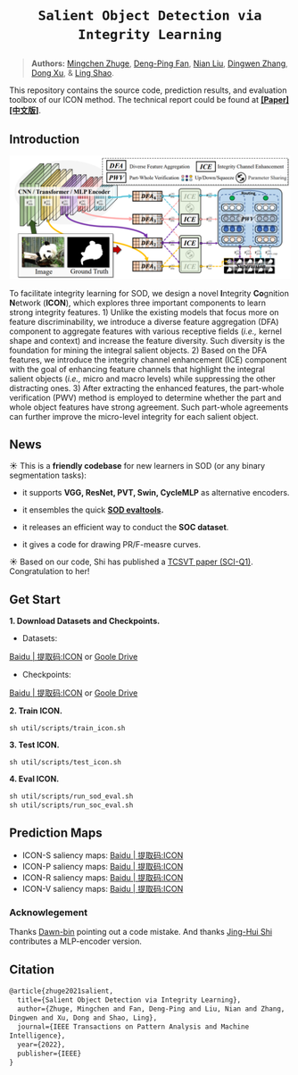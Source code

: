 # <p align=center>`Salient Object Detection via Integrity Learning`</p><!-- omit in toc -->

> **Authors:**
> [Mingchen Zhuge](https://github.com/mczhuge),
> [Deng-Ping Fan](https://dengpingfan.github.io/),
> [Nian Liu](https://scholar.google.com/citations?user=ZSilWs4AAAAJ&hl=zh-CN),
> [Dingwen Zhang](https://scholar.google.com/citations?user=lKFZwK0AAAAJ&hl=zh-CN&oi=sra),
> [Dong Xu](https://scholar.google.com/citations?user=7Hdu5k4AAAAJ&hl=zh-CN), &
> [Ling Shao](https://scholar.google.com/citations?user=z84rLjoAAAAJ&hl=zh-CN).

This repository contains the source code, prediction results, and evaluation toolbox of our ICON method. The technical report could be found at [**[Paper]**](https://arxiv.org/pdf/2101.07663.pdf)[**[中文版]**](https://dengpingfan.github.io/papers/[2022][TPAMI]ICON_Chinese.pdf).

## Introduction
![framework](util/figure/framework.png) 

To facilitate integrity learning for SOD, we design a novel **I**ntegrity **Co**gnition **N**etwork (**ICON**), which explores three important components to learn strong integrity features. 1) Unlike the existing models that focus more on feature discriminability, we introduce a  diverse feature aggregation (DFA) component to aggregate features with various receptive fields (*i.e.,* kernel shape and context) and increase the feature diversity. Such diversity is the foundation for mining the integral salient objects. 2) Based on the DFA features, we introduce the integrity channel enhancement (ICE) component with the goal of enhancing feature channels that highlight the integral salient objects (*i.e.,* micro and macro levels) while suppressing the other distracting ones. 3) After extracting the enhanced features, the part-whole verification (PWV) method is employed to determine whether the part and whole object features have strong agreement. Such part-whole agreements can further improve the micro-level integrity for each salient object.

## News
☀️ This is a **friendly codebase** for new learners in SOD (or any binary segmentation tasks):

- it supports **VGG, ResNet, PVT, Swin, CycleMLP** as alternative encoders.

- it ensembles the quick **[SOD evaltools](https://github.com/mczhuge/SOCToolbox).**

- it releases an efficient way to conduct the **SOC dataset**.

- it gives a code for drawing PR/F-measre curves.

☀️ Based on our code, Shi has published a [TCSVT paper (SCI-Q1)](https://ieeexplore.ieee.org/document/9852486). Congratulation to her!

## Get Start
**1. Download Datasets and Checkpoints.**

- Datasets: 

[Baidu | 提取码:ICON](https://pan.baidu.com/s/1zFXR-xIykUhoj86kiQ3GxA)  or [Goole Drive](https://drive.google.com/file/d/1aHYvxXGMsAS0yN4zhKt8kKorVL--9bLu/view?usp=sharing)

- Checkpoints: 

[Baidu | 提取码:ICON](https://pan.baidu.com/s/1zFXR-xIykUhoj86kiQ3GxA)  or [Goole Drive](https://drive.google.com/file/d/1wcL8n3lSc1pswMfDYCOBQJJjwnuhWdwK/view)

**2. Train ICON.**
```
sh util/scripts/train_icon.sh
```

**3. Test ICON.**
```
sh util/scripts/test_icon.sh
```

**4. Eval ICON.**
```
sh util/scripts/run_sod_eval.sh
sh util/scripts/run_soc_eval.sh
```

## Prediction Maps
- ICON-S saliency maps: [Baidu | 提取码:ICON](https://pan.baidu.com/s/18_61oFS2iTlsenFEFKAjzg) 
- ICON-P saliency maps: [Baidu | 提取码:ICON](https://pan.baidu.com/s/1Qk7rXrkdrkNgpeHbEaBZUA) 
- ICON-R saliency maps: [Baidu | 提取码:ICON](https://pan.baidu.com/s/13QxDdOMrSrXj_O_XlWwhbw) 
- ICON-V saliency maps: [Baidu | 提取码:ICON](https://pan.baidu.com/s/1lded2LsYb07uAMGDT9XNNA) 

<!--

## Qualitative Comparison
![result4](util/figure/result_4.png) 
![result2](util/figure/result_2.png) 
## Quantitative Comparison
![result1](util/figure/result_1.png)
![result5](util/figure/result_5.png) 
-->

### Acknowlegement

Thanks [Dawn-bin](https://github.com/Dawn-bin) pointing out a code mistake.
And thanks [Jing-Hui Shi](https://github.com/shijinghuihub) contributes a MLP-encoder version.

## Citation
```
@article{zhuge2021salient,
  title={Salient Object Detection via Integrity Learning},
  author={Zhuge, Mingchen and Fan, Deng-Ping and Liu, Nian and Zhang, Dingwen and Xu, Dong and Shao, Ling},
  journal={IEEE Transactions on Pattern Analysis and Machine Intelligence},
  year={2022},
  publisher={IEEE}
}
```
